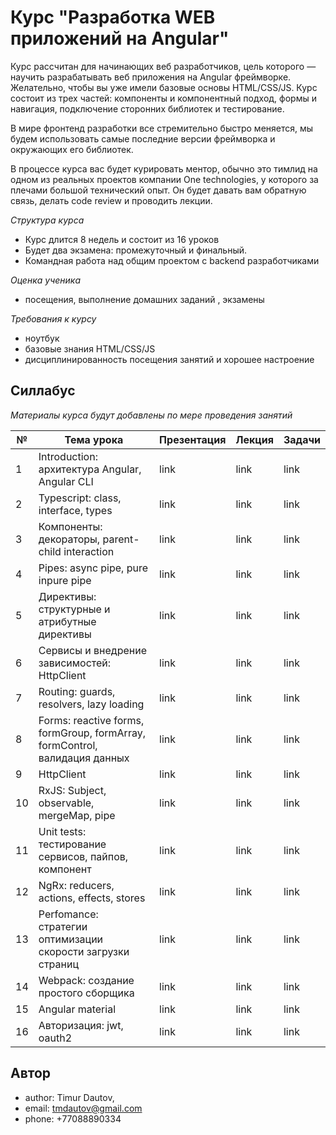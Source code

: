 # Курс "Разработка WEB приложений на Angular"

Курс расcчитан для начинающих веб разработчиков, цель которого — научить разрабатывать веб приложения на Angular фреймворке. Желательно, чтобы вы уже имели базовые основы HTML/CSS/JS. Курс состоит из трех частей: компоненты и компонентный подход, формы и навигация, подключение сторонних библиотек и тестирование.

В мире фронтенд разработки все стремительно быстро меняется, мы будем использовать самые последние версии фреймворка и окружающих его библиотек. 

В процессе курса вас будет курировать ментор, обычно это тимлид на одном из реальных проектов компании One technologies, у которого за плечами большой технический опыт. Он будет давать вам обратную связь, делать code review и проводить лекции. 

*Структура курса*

- Курс длится 8 недель и состоит из 16 уроков 
- Будет два экзамена: промежуточный и финальный.
- Командная работа над общим проектом с backend разработчиками
  

*Оценка ученика*

- посещения, выполнение домашних заданий , экзамены

*Требования к курсу*

- ноутбук
- базовые знания HTML/CSS/JS
- дисциплинированность посещения занятий и хорошее настроение



## Силлабус

*Материалы курса будут добавлены по мере проведения занятий*

| №    | Тема урока                                                   | Презентация | Лекция | Задачи |
| ---- | ------------------------------------------------------------ | ----------- | ------ | ------ |
| 1    | Introduction: архитектура Angular, Angular CLI               | link        | link   | link   |
| 2    | Typescript: class, interface, types                          | link        | link   | link   |
| 3    | Компоненты: декораторы, parent-child interaction             | link        | link   | link   |
| 4    | Pipes: async pipe, pure inpure pipe                          | link        | link   | link   |
| 5    | Директивы: структурные и атрибутные директивы                | link        | link   | link   |
| 6    | Сервисы и внедрение зависимостей: HttpClient                 | link        | link   | link   |
| 7    | Routing: guards, resolvers, lazy loading                     | link        | link   | link   |
| 8    | Forms: reactive forms, formGroup, formArray, formControl, валидация данных | link        | link   | link   |
| 9    | HttpClient                                                   | link        | link   | link   |
| 10   | RxJS: Subject, observable, mergeMap, pipe                    | link        | link   | link   |
| 11   | Unit tests: тестирование сервисов, пайпов, компонент         | link        | link   | link   |
| 12   | NgRx: reducers, actions, effects, stores                     | link        | link   | link   |
| 13   | Perfomance: стратегии оптимизации cкорости загрузки страниц  | link        | link   | link   |
| 14   | Webpack: создание простого сборщика                          | link        | link   | link   |
| 15   | Angular material                                             | link        | link   | link   |
| 16   | Авторизация: jwt, oauth2                                     | link        | link   | link   |




## Автор

- author: Timur Dautov,
- email: tmdautov@gmail.com
- phone: +77088890334

